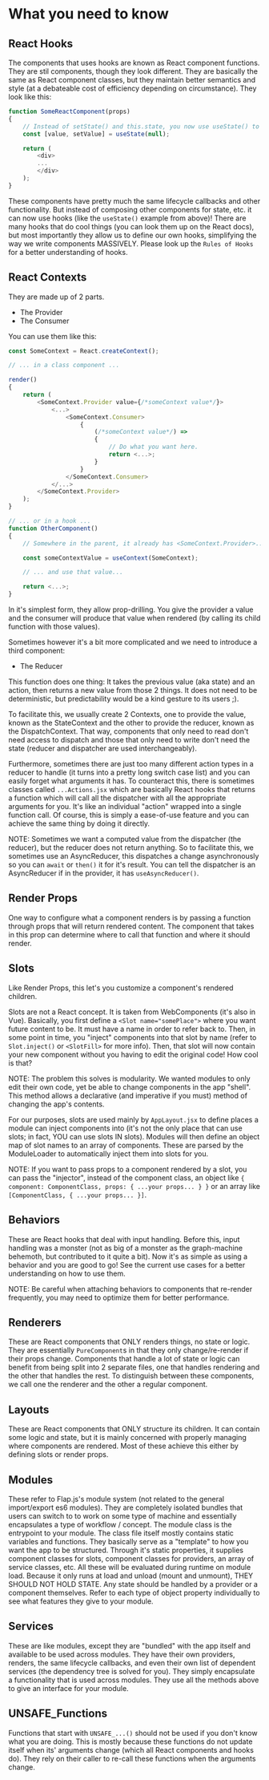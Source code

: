 # What you need to know

## React Hooks
The components that uses hooks are known as React component functions. They are stil components, though they look different. They are basically the same as React component classes, but they maintain better semantics and style (at a debateable cost of efficiency depending on circumstance). They look like this:

```javascript
function SomeReactComponent(props)
{
    // Instead of setState() and this.state, you now use useState() to declare a stateful variable and use the returned values to access/manipulate it.
    const [value, setValue] = useState(null);

    return (
        <div>
        ...
        </div>
    );
}
```

These components have pretty much the same lifecycle callbacks and other functionality. But instead of composing other components for state, etc. it can now use hooks (like the `useState()` example from above)! There are many hooks that do cool things (you can look them up on the React docs), but most importantly they allow us to define our own hooks, simplifying the way we write components MASSIVELY. Please look up the `Rules of Hooks` for a better understanding of hooks.

## React Contexts
They are made up of 2 parts.
- The Provider
- The Consumer

You can use them like this:
```javascript
const SomeContext = React.createContext();

// ... in a class component ...

render()
{
    return (
        <SomeContext.Provider value={/*someContext value*/}>
            <...>
                <SomeContext.Consumer>
                    {
                        (/*someContext value*/) =>
                        {
                            // Do what you want here.
                            return <...>;
                        }
                    }
                </SomeContext.Consumer>
            </...>
        </SomeContext.Provider>
    );
}

// ... or in a hook ...
function OtherComponent()
{
    // Somewhere in the parent, it already has <SomeContext.Provider>...

    const someContextValue = useContext(SomeContext);

    // ... and use that value...

    return <...>;
}
```

In it's simplest form, they allow prop-drilling. You give the provider a value and the consumer will produce that value when rendered (by calling its child function with those values).

Sometimes however it's a bit more complicated and we need to introduce a third component:
- The Reducer

This function does one thing: It takes the previous value (aka state) and an action, then returns a new value from those 2 things. It does not need to be deterministic, but predictability would be a kind gesture to its users ;).

To facilitate this, we usually create 2 Contexts, one to provide the value, known as the StateContext and the other to provide the reducer, known as the DispatchContext. That way, components that only need to read don't need access to dispatch and those that only need to write don't need the state (reducer and dispatcher are used interchangeably).

Furthermore, sometimes there are just too many different action types in a reducer to handle (it turns into a pretty long switch case list) and you can easily forget what arguments it has. To counteract this, there is sometimes classes called `...Actions.jsx` which are basically React hooks that returns a function which will call all the dispatcher with all the appropriate arguments for you. It's like an individual "action" wrapped into a single function call. Of course, this is simply a ease-of-use feature and you can achieve the same thing by doing it directly.

NOTE: Sometimes we want a computed value from the dispatcher (the reducer), but the reducer does not return anything. So to facilitate this, we sometimes use an AsyncReducer, this dispatches a change asynchronously so you can `await` or `then()` it for it's result. You can tell the dispatcher is an AsyncReducer if in the provider, it has `useAsyncReducer()`.

## Render Props
One way to configure what a component renders is by passing a function through props that will return rendered content. The component that takes in this prop can determine where to call that function and where it should render.

## Slots
Like Render Props, this let's you customize a component's rendered children.

Slots are not a React concept. It is taken from WebComponents (it's also in Vue). Basically, you first define a `<Slot name="somePlace">` where you want future content to be. It must have a name in order to refer back to. Then, in some point in time, you "inject" components into that slot by name (refer to `Slot.inject()` or `<SlotFill>` for more info). Then, that slot will now contain your new component without you having to edit the original code! How cool is that?

NOTE: The problem this solves is modularity. We wanted modules to only edit their own code, yet be able to change components in the app "shell". This method allows a declarative (and imperative if you must) method of changing the app's contents.

For our purposes, slots are used mainly by `AppLayout.jsx` to define places a module can inject components into (it's not the only place that can use slots; in fact, YOU can use slots IN slots). Modules will then define an object map of slot names to an array of components. These are parsed by the ModuleLoader to automatically inject them into slots for you.

NOTE: If you want to pass props to a component rendered by a slot, you can pass the "injector", instead of the component class, an object like `{ component: ComponentClass, props: { ...your props... } }` or an array like `[ComponentClass, { ...your props... }]`.

## Behaviors
These are React hooks that deal with input handling. Before this, input handling was a monster (not as big of a monster as the graph-machine behemoth, but contributed to it quite a bit). Now it's as simple as using a behavior and you are good to go! See the current use cases for a better understanding on how to use them.

NOTE: Be careful when attaching behaviors to components that re-render frequently, you may need to optimize them for better performance.

## Renderers
These are React components that ONLY renders things, no state or logic. They are essentially `PureComponent`s in that they only change/re-render if their props change. Components that handle a lot of state or logic can benefit from being split into 2 separate files, one that handles rendering and the other that handles the rest. To distinguish between these components, we call one the renderer and the other a regular component.

## Layouts
These are React components that ONLY structure its children. It can contain some logic and state, but it is mainly concerned with properly managing where components are rendered. Most of these achieve this either by defining slots or render props.

## Modules
These refer to Flap.js's module system (not related to the general import/export es6 modules). They are completely isolated bundles that users can switch to to work on some type of machine and essentially encapsulates a type of workflow / concept. The module class is the entrypoint to your module. The class file itself mostly contains static variables and functions. They basically serve as a "template" to how you want the app to be structured. Through it's static properties, it supplies component classes for slots, component classes for providers, an array of service classes, etc. All these will be evaluated during runtime on module load. Because it only runs at load and unload (mount and unmount), THEY SHOULD NOT HOLD STATE. Any state should be handled by a provider or a component themselves. Refer to each type of object property individually to see what features they give to your module.

## Services
These are like modules, except they are "bundled" with the app itself and available to be used across modules. They have their own providers, renders, the same lifecycle callbacks, and even their own list of dependent services (the dependency tree is solved for you). They simply encapsulate a functionality that is used across modules. They use all the methods above to give an interface for your module.

## UNSAFE_Functions
Functions that start with `UNSAFE_...()` should not be used if you don't know what you are doing. This is mostly because these functions do not update itself when its' arguments change (which all React components and hooks do). They rely on their caller to re-call these functions when the arguments change.
